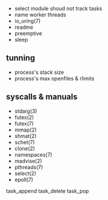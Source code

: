 - select module shoud not track tasks
- name worker threads
- io_uring(7)
- readme
- preemptive
- sleep

## tunning
- process's stack size
- process's max openfiles & rlimits

## syscalls & manuals
- stdarg(3)
- futex(2) 
- futex(7)
- mmap(2)
- shmat(2)
- schet(7)
- clone(2)
- namespaces(7)
- madvise(2)
- pthreads(7)
- select(2)
- epoll(7)



task_append
task_delete
task_pop
